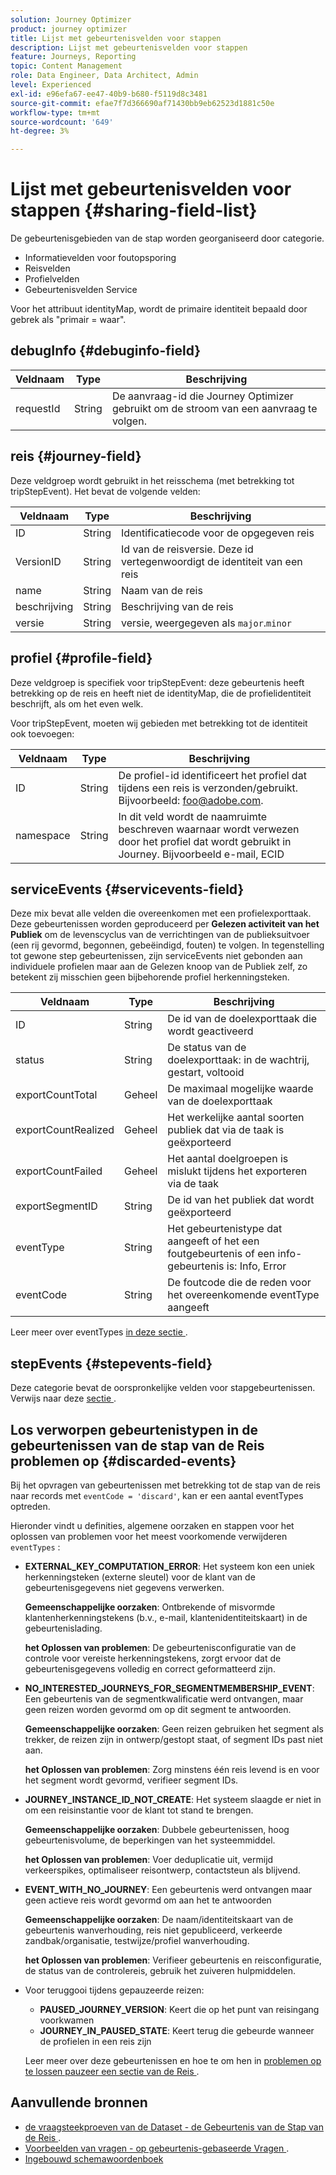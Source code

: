 ```yaml
---
solution: Journey Optimizer
product: journey optimizer
title: Lijst met gebeurtenisvelden voor stappen
description: Lijst met gebeurtenisvelden voor stappen
feature: Journeys, Reporting
topic: Content Management
role: Data Engineer, Data Architect, Admin
level: Experienced
exl-id: e96efa67-ee47-40b9-b680-f5119d8c3481
source-git-commit: efae7f7d366690af71430bb9eb62523d1881c50e
workflow-type: tm+mt
source-wordcount: '649'
ht-degree: 3%

---
```


# Lijst met gebeurtenisvelden voor stappen {#sharing-field-list}

De gebeurtenisgebieden van de stap worden georganiseerd door categorie.

* Informatievelden voor foutopsporing
* Reisvelden
* Profielvelden
* Gebeurtenisvelden Service

Voor het attribuut identityMap, wordt de primaire identiteit bepaald door gebrek als &quot;primair = waar&quot;.

## debugInfo {#debuginfo-field}

| Veldnaam | Type | Beschrijving |
|---|---|------------|
| requestId | String | De aanvraag-id die Journey Optimizer gebruikt om de stroom van een aanvraag te volgen. |

## reis {#journey-field}

Deze veldgroep wordt gebruikt in het reisschema (met betrekking tot tripStepEvent). Het bevat de volgende velden:

| Veldnaam | Type | Beschrijving |
|---|---|------------|
| ID | String | Identificatiecode voor de opgegeven reis |
| VersionID | String | Id van de reisversie. Deze id vertegenwoordigt de identiteit van een reis |
| name | String | Naam van de reis |
| beschrijving | String | Beschrijving van de reis |
| versie | String | versie, weergegeven als `major`.`minor` |

## profiel {#profile-field}

Deze veldgroep is specifiek voor tripStepEvent: deze gebeurtenis heeft betrekking op de reis en heeft niet de identityMap, die de profielidentiteit beschrijft, als om het even welk.

Voor tripStepEvent, moeten wij gebieden met betrekking tot de identiteit ook toevoegen:

| Veldnaam | Type | Beschrijving |
|---|---|------------|
| ID | String | De profiel-id identificeert het profiel dat tijdens een reis is verzonden/gebruikt. Bijvoorbeeld: foo@adobe.com. |
| namespace | String | In dit veld wordt de naamruimte beschreven waarnaar wordt verwezen door het profiel dat wordt gebruikt in Journey. Bijvoorbeeld e-mail, ECID |

## serviceEvents {#servicevents-field}

Deze mix bevat alle velden die overeenkomen met een profielexporttaak. Deze gebeurtenissen worden geproduceerd per **Gelezen activiteit van het Publiek** om de levenscyclus van de verrichtingen van de publieksuitvoer (een rij gevormd, begonnen, gebeëindigd, fouten) te volgen. In tegenstelling tot gewone step gebeurtenissen, zijn serviceEvents niet gebonden aan individuele profielen maar aan de Gelezen knoop van de Publiek zelf, zo betekent zij misschien geen bijbehorende profiel herkenningsteken.

| Veldnaam | Type | Beschrijving |
|---|---|------------|
| ID | String | De id van de doelexporttaak die wordt geactiveerd |
| status | String | De status van de doelexporttaak: in de wachtrij, gestart, voltooid |
| exportCountTotal | Geheel | De maximaal mogelijke waarde van de doelexporttaak |
| exportCountRealized | Geheel | Het werkelijke aantal soorten publiek dat via de taak is geëxporteerd |
| exportCountFailed | Geheel | Het aantal doelgroepen is mislukt tijdens het exporteren via de taak |
| exportSegmentID | String | De id van het publiek dat wordt geëxporteerd |
| eventType | String | Het gebeurtenistype dat aangeeft of het een foutgebeurtenis of een info-gebeurtenis is: Info, Error |
| eventCode | String | De foutcode die de reden voor het overeenkomende eventType aangeeft |

Leer meer over eventTypes [ in deze sectie ](#discarded-events).

## stepEvents {#stepevents-field}

Deze categorie bevat de oorspronkelijke velden voor stapgebeurtenissen. Verwijs naar deze [ sectie ](../reports/sharing-legacy-fields.md).


## Los verworpen gebeurtenistypen in de gebeurtenissen van de stap van de Reis problemen op  {#discarded-events}

Bij het opvragen van gebeurtenissen met betrekking tot de stap van de reis naar records met `eventCode = 'discard'`, kan er een aantal eventTypes optreden.

Hieronder vindt u definities, algemene oorzaken en stappen voor het oplossen van problemen voor het meest voorkomende verwijderen `eventTypes` :

* **EXTERNAL_KEY_COMPUTATION_ERROR**: Het systeem kon een uniek herkenningsteken (externe sleutel) voor de klant van de gebeurtenisgegevens niet gegevens verwerken.

  **Gemeenschappelijke oorzaken**: Ontbrekende of misvormde klantenherkenningstekens (b.v., e-mail, klantenidentiteitskaart) in de gebeurtenislading.

  **het Oplossen van problemen**: De gebeurtenisconfiguratie van de controle voor vereiste herkenningstekens, zorgt ervoor dat de gebeurtenisgegevens volledig en correct geformatteerd zijn.

* **NO_INTERESTED_JOURNEYS_FOR_SEGMENTMEMBERSHIP_EVENT**: Een gebeurtenis van de segmentkwalificatie werd ontvangen, maar geen reizen worden gevormd om op dit segment te antwoorden.

  **Gemeenschappelijke oorzaken**: Geen reizen gebruiken het segment als trekker, de reizen zijn in ontwerp/gestopt staat, of segment IDs past niet aan.

  **het Oplossen van problemen**: Zorg minstens één reis levend is en voor het segment wordt gevormd, verifieer segment IDs.

* **JOURNEY_INSTANCE_ID_NOT_CREATE**: Het systeem slaagde er niet in om een reisinstantie voor de klant tot stand te brengen.

  **Gemeenschappelijke oorzaken**: Dubbele gebeurtenissen, hoog gebeurtenisvolume, de beperkingen van het systeemmiddel.

  **het Oplossen van problemen**: Voer deduplicatie uit, vermijd verkeerspikes, optimaliseer reisontwerp, contactsteun als blijvend.

* **EVENT_WITH_NO_JOURNEY**: Een gebeurtenis werd ontvangen maar geen actieve reis wordt gevormd om aan het te antwoorden

  **Gemeenschappelijke oorzaken**: De naam/identiteitskaart van de gebeurtenis wanverhouding, reis niet gepubliceerd, verkeerde zandbak/organisatie, testwijze/profiel wanverhouding.

  **het Oplossen van problemen**: Verifieer gebeurtenis en reisconfiguratie, de status van de controlereis, gebruik het zuiveren hulpmiddelen.

* Voor teruggooi tijdens gepauzeerde reizen:

   * **PAUSED_JOURNEY_VERSION**: Keert die op het punt van reisingang voorkwamen
   * **JOURNEY_IN_PAUSED_STATE**: Keert terug die gebeurde wanneer de profielen in een reis zijn

  Leer meer over deze gebeurtenissen en hoe te om hen in [ problemen op te lossen pauzeer een sectie van de Reis ](../building-journeys/journey-pause.md#troubleshoot-profile-discards-in-paused-journeys).

## Aanvullende bronnen

* [ de vraagsteekproeven van de Dataset - de Gebeurtenis van de Stap van de Reis ](../data/datasets-query-examples.md#journey-step-event).
* [ Voorbeelden van vragen - op gebeurtenis-gebaseerde Vragen ](query-examples.md#event-based-queries).
* [ Ingebouwd schemawoordenboek ](https://experienceleague.adobe.com/tools/ajo-schemas/schema-dictionary.html)

